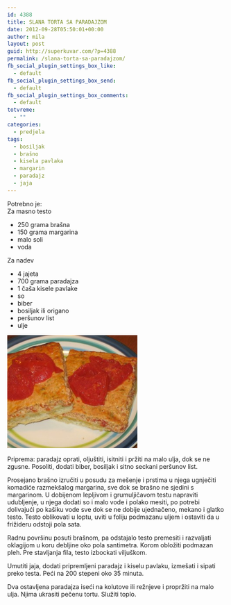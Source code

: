 ```yaml
---
id: 4388
title: SLANA TORTA SA PARADAJZOM
date: 2012-09-28T05:50:01+00:00
author: mila
layout: post
guid: http://superkuvar.com/?p=4388
permalink: /slana-torta-sa-paradajzom/
fb_social_plugin_settings_box_like:
  - default
fb_social_plugin_settings_box_send:
  - default
fb_social_plugin_settings_box_comments:
  - default
totvreme:
  - ""
categories:
  - predjela
tags:
  - bosiljak
  - brašno
  - kisela pavlaka
  - margarin
  - paradajz
  - jaja
---
```

Potrebno je:  
Za masno testo

  * 250 grama brašna
  * 150 grama margarina
  * malo soli
  * voda

Za nadev

  * 4 jajeta
  * 700 grama paradajza
  * 1 čaša kisele pavlake
  * so
  * biber
  * bosiljak ili origano
  * peršunov list
  * ulje

<img class="alignnone size-medium wp-image-4399" title="Slana torta sa paradajzom" src="/wp-content/uploads/2012/09/Slana-torta-sa-paradajzom2-e1348811139121-300x260.jpg" alt="" width="300" height="260" /> 

Priprema: paradajz oprati, oljuštiti, isitniti i pržiti na malo ulja, dok se ne zgusne. Posoliti, dodati biber, bosiljak i sitno seckani peršunov list.

Prosejano brašno izručiti u posudu za mešenje i prstima u njega ugnječiti komadiće razmekšalog margarina, sve dok se brašno ne sjedini s margarinom. U dobijenom lepljivom i grumuljičavom testu napraviti udubljenje, u njega dodati so i malo vode i polako mesiti, po potrebi dolivajući po kašiku vode sve dok se ne dobije ujednačeno, mekano i glatko testo. Testo oblikovati u loptu, uviti u foliju podmazanu uljem i ostaviti da u frižideru odstoji pola sata.

Radnu površinu posuti brašnom, pa odstajalo testo premesiti i razvaljati oklagijom u koru debljine oko pola santimetra. Korom obložiti podmazan pleh. Pre stavljanja fila, testo izbockati viljuškom.

Umutiti jaja, dodati pripremljeni paradajz i kiselu pavlaku, izmešati i sipati preko testa. Peći na 200 stepeni oko 35 minuta.

Dva ostavljena paradajza iseći na kolutove ili režnjeve i propržiti na malo ulja. Njima ukrasiti pečenu tortu. Služiti toplo.